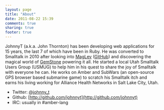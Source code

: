 ```yaml
---
layout: page
title: "About"
date: 2011-08-22 15:39
comments: true
sharing: true
footer: true
---
```


JohnnyT (a.k.a. John Thornton) has been developing web applications for 15 years, the last 7 of which have been in Ruby. He was converted to Smalltalk in 2010 after looking into [MagLev](http://maglev.gemstone.com) ([GitHub](https://github.com/MagLev/maglev)) and discovering the magical world of [GemStone](http://www.gemstone.com) powering it all. He started a local Utah Smalltalk Users Group (USMUG) to help him in his quest to share the joy of Smalltalk with everyone he can. He works on Amber and SubWars (an open-source GPS browser based submarine game) to scratch his Smalltalk itch and earns his living working for Alliance Health Networks in Salt Lake City, Utah.

* Twitter: [@johnny_t](http://twitter.com/#!/johnny_t)
* Github: [http://github.com/johnnyt](http://github.com/johnnyt)
* IRC: usually in #amber-lang
